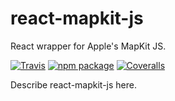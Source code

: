# react-mapkit-js
React wrapper for Apple's MapKit JS.

[![Travis][build-badge]][build]
[![npm package][npm-badge]][npm]
[![Coveralls][coveralls-badge]][coveralls]

Describe react-mapkit-js here.

[build-badge]: https://img.shields.io/travis/ggallon/react-mapkit-js/master.png?style=flat-square
[build]: https://travis-ci.org/ggallon/react-mapkit-js

[npm-badge]: https://img.shields.io/npm/v/react-mapkit-js.png?style=flat-square
[npm]: https://www.npmjs.org/package/react-mapkit-js

[coveralls-badge]: https://img.shields.io/coveralls/ggallon/react-mapkit-js/master.png?style=flat-square
[coveralls]: https://coveralls.io/github/ggallon/react-mapkit-js
